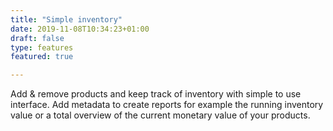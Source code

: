 ```yaml
---
title: "Simple inventory"
date: 2019-11-08T10:34:23+01:00
draft: false
type: features
featured: true

---
```


Add & remove products and keep track of inventory with simple to use interface. Add metadata to create reports for example the running inventory value or a total overview of the current monetary value of your products.
